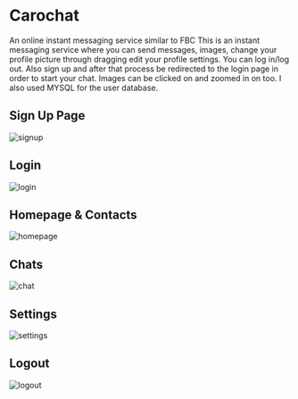 # Carochat
An online instant messaging service similar to FBC
This is an instant messaging service where you can send messages, images, change your profile picture through dragging edit your profile settings. You can log in/log out. Also sign up and after that process be redirected to the login page in order to start your chat. Images can be clicked on and zoomed in on too. I also used MYSQL for the user database.


<h2>Sign Up Page</h2>

![signup](https://user-images.githubusercontent.com/76717163/106699962-c60e4800-65db-11eb-801d-897c9178080a.png)

<h2>Login</h2>

![login](https://user-images.githubusercontent.com/76717163/106700085-05d52f80-65dc-11eb-9ce2-5a11aa35b47d.png)

<h2>Homepage & Contacts</h2>

![homepage](https://user-images.githubusercontent.com/76717163/106700158-3026ed00-65dc-11eb-86ac-cb44b4b5237c.png)

<h2>Chats</h2>

![chat](https://user-images.githubusercontent.com/76717163/106700205-4a60cb00-65dc-11eb-9354-5bd83c6b4143.png)

<h2>Settings</h2>

![settings](https://user-images.githubusercontent.com/76717163/106700340-8bf17600-65dc-11eb-84ff-5fd522abbc6a.png)

<h2>Logout</h2>

![logout](https://user-images.githubusercontent.com/76717163/106700379-a3306380-65dc-11eb-8ec5-3285be8b8642.png)

